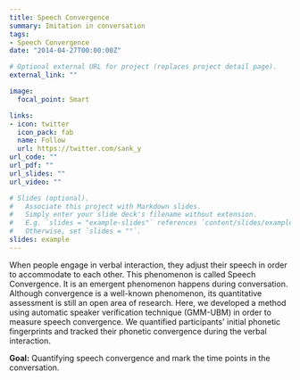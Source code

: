 ```yaml
---
title: Speech Convergence
summary: Imitation in conversation
tags:
- Speech Convergence
date: "2014-04-27T00:00:00Z"

# Optional external URL for project (replaces project detail page).
external_link: ""

image:
  focal_point: Smart

links:
- icon: twitter
  icon_pack: fab
  name: Follow
  url: https://twitter.com/sank_y
url_code: ""
url_pdf: ""
url_slides: ""
url_video: ""

# Slides (optional).
#   Associate this project with Markdown slides.
#   Simply enter your slide deck's filename without extension.
#   E.g. `slides = "example-slides"` references `content/slides/example-slides.md`.
#   Otherwise, set `slides = ""`.
slides: example
---
```


When people engage in verbal interaction, they adjust their speech in order to accommodate to each other. This phenomenon is called Speech Convergence. It is an emergent phenomenon happens during conversation. Although convergence is a well-known phenomenon, its quantitative assessment is still an open area of research. Here, we developed a method using automatic speaker verification technique (GMM-UBM) in order to measure speech convergence. We quantified participants' initial phonetic fingerprints and tracked their phonetic convergence during the verbal interaction.

**Goal:** Quantifying speech convergence and mark the time points in the conversation.
